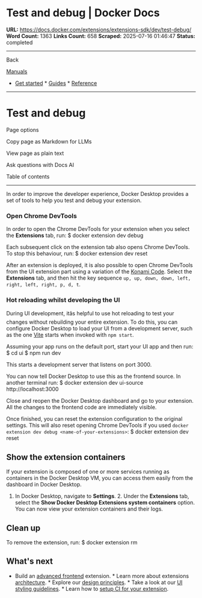 # Test and debug | Docker Docs

**URL:** https://docs.docker.com/extensions/extensions-sdk/dev/test-debug/
**Word Count:** 1363
**Links Count:** 658
**Scraped:** 2025-07-16 01:46:47
**Status:** completed

---

Back

[Manuals](https://docs.docker.com/manuals/)

  * [Get started](https://docs.docker.com/get-started/)   * [Guides](https://docs.docker.com/guides/)   * [Reference](https://docs.docker.com/reference/)

* * *

# Test and debug

Page options

Copy page as Markdown for LLMs

View page as plain text

Ask questions with Docs AI

Table of contents

* * *

In order to improve the developer experience, Docker Desktop provides a set of tools to help you test and debug your extension.

### Open Chrome DevTools

In order to open the Chrome DevTools for your extension when you select the **Extensions** tab, run:               $ docker extension dev debug <name-of-your-extensions>     

Each subsequent click on the extension tab also opens Chrome DevTools. To stop this behaviour, run:               $ docker extension dev reset <name-of-your-extensions>     

After an extension is deployed, it is also possible to open Chrome DevTools from the UI extension part using a variation of the [Konami Code](https://en.wikipedia.org/wiki/Konami_Code). Select the **Extensions** tab, and then hit the key sequence `up, up, down, down, left, right, left, right, p, d, t`.

### Hot reloading whilst developing the UI

During UI development, itâs helpful to use hot reloading to test your changes without rebuilding your entire extension. To do this, you can configure Docker Desktop to load your UI from a development server, such as the one [Vite](https://vitejs.dev/) starts when invoked with `npm start`.

Assuming your app runs on the default port, start your UI app and then run:               $ cd ui     $ npm run dev     

This starts a development server that listens on port 3000.

You can now tell Docker Desktop to use this as the frontend source. In another terminal run:               $ docker extension dev ui-source <name-of-your-extensions> http://localhost:3000     

Close and reopen the Docker Desktop dashboard and go to your extension. All the changes to the frontend code are immediately visible.

Once finished, you can reset the extension configuration to the original settings. This will also reset opening Chrome DevTools if you used `docker extension dev debug <name-of-your-extensions>`:               $ docker extension dev reset <name-of-your-extensions>     

## Show the extension containers

If your extension is composed of one or more services running as containers in the Docker Desktop VM, you can access them easily from the dashboard in Docker Desktop.

  1. In Docker Desktop, navigate to **Settings**.   2. Under the **Extensions** tab, select the **Show Docker Desktop Extensions system containers** option. You can now view your extension containers and their logs.

## Clean up

To remove the extension, run:               $ docker extension rm <name-of-your-extension>     

## What's next

  * Build an [advanced frontend](https://docs.docker.com/extensions/extensions-sdk/build/frontend-extension-tutorial/) extension.   * Learn more about extensions [architecture](https://docs.docker.com/extensions/extensions-sdk/architecture/).   * Explore our [design principles](https://docs.docker.com/extensions/extensions-sdk/design/design-principles/).   * Take a look at our [UI styling guidelines](https://docs.docker.com/extensions/extensions-sdk/design/).   * Learn how to [setup CI for your extension](https://docs.docker.com/extensions/extensions-sdk/dev/continuous-integration/).